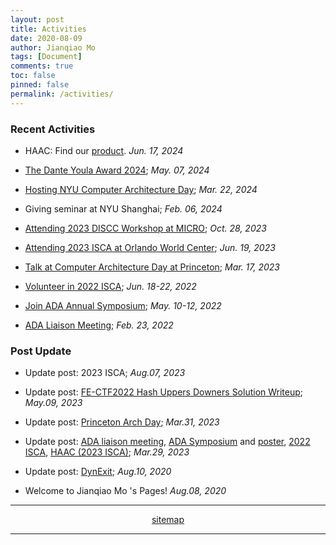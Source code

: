```yaml
---
layout: post
title: Activities
date: 2020-08-09
author: Jianqiao Mo
tags: [Document]
comments: true
toc: false
pinned: false
permalink: /activities/
---
```



### Recent Activities
- HAAC: Find our [product](https://license.tov.med.nyu.edu/product/hardware-software-co-design-to-accelerate-garble-circuits). _Jun. 17, 2024_

- [The Dante Youla Award 2024](https://jqmo.top/activities/2024_DanteYoulaAward/); _May. 07, 2024_

- [Hosting NYU Computer Architecture Day](https://www.linkedin.com/posts/nyutandonschoolofengineering_nyu-computer-architecture-day-2024-brings-activity-7193001375725682688-Rk0M/?utm_source=share&utm_medium=member_desktop); _Mar. 22, 2024_

- Giving seminar at NYU Shanghai; _Feb. 06, 2024_

- [Attending 2023 DISCC Workshop at MICRO](https://jqmo.top/activities/2023_DISCC/); _Oct. 28, 2023_

- [Attending 2023 ISCA at Orlando World Center](https://jqmo.top/activities/2023_ISCA_Orlando/); _Jun. 19, 2023_

- [Talk at Computer Architecture Day at Princeton](https://jqmo.top/activities/2023_PrincetonArchDay/); _Mar. 17, 2023_

- [Volunteer in 2022 ISCA](https://jqmo.top/activities/2022_ISCA_volunteer/); _Jun. 18-22, 2022_

- [Join ADA Annual Symposium](https://jqmo.top/activities/2022_ADA_symposium/); _May. 10-12, 2022_

- [ADA Liaison Meeting](https://jqmo.top/activities/2022_ADA_liaison_meeting/); _Feb. 23, 2022_


### Post Update
- Update post: 2023 ISCA; _Aug.07, 2023_

- Update post: [FE-CTF2022 Hash Uppers Downers Solution Writeup](http://jqmo.top/FE-CTF2022/); _May.09, 2023_

- Update post: [Princeton Arch Day](https://jqmo.top/activities/2023_PrincetonArchDay/); _Mar.31, 2023_

- Update post: [ADA liaison meeting](http://jqmo.top/activities/2022_ADA_liaison_meeting/), 
[ADA Symposium](http://jqmo.top/activities/2022_ADA_symposium/) 
and [poster](http://jqmo.top/HAAC_ADA_2022_annyal_symposium/),
[2022 ISCA](http://jqmo.top/activities/2022_ISCA_volunteer/), 
[HAAC (2023 ISCA)](http://jqmo.top/HAAC_intro/); _Mar.29, 2023_

- Update post: [DynExit](https://jqmo.top/Dynexit/); _Aug.10, 2020_

- Welcome to Jianqiao Mo 's Pages! _Aug.08, 2020_

***

<div style="text-align: center;">
<a href="https://jqmo.top/sitemap.xml">sitemap</a>
</div>

***

[//]: # (- Update status: Happy to Brooklyn!!; _Feb 2021_)
[//]: # (- Update status: Travel to Phnom Penh for US visa application; _Sep.23, 2020_)
[//]: <> (- Update post: MATLAB halftone & dither, MATLAB MSE; _Aug.10, 2020_)
[//]: <> (- Update post: TOEFL Crawler; _Aug.10, 2020_)
